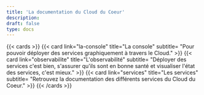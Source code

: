 ```yaml
---
title: 'La documentation du Cloud du Coeur'
description:
draft: false
type: docs
---
```


{{< cards >}}
  {{< card link="la-console" title="La console" subtitle= "Pour pouvoir déployer des services graphiquement à travers le Cloud." >}}
  {{< card link="observabilite" title="L'observabilité" subtitle= "Déployer des services c'est bien, s'assurer qu'ils sont en bonne santé et visualiser l'état des services, c'est mieux." >}}
  {{< card link="services" title="Les services" subtitle= "Retrouvez la documentation des différents services du Cloud du Coeur." >}}
{{< /cards >}}
